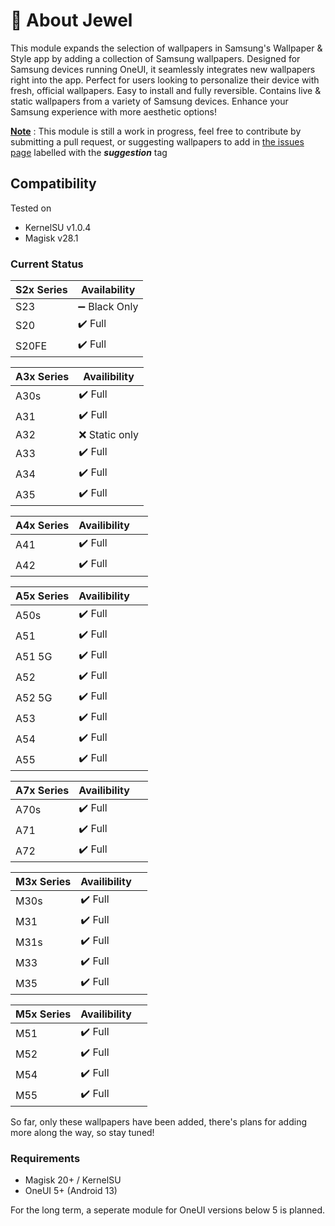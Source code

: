 # 📖 About Jewel

This module expands the selection of wallpapers in Samsung's Wallpaper & Style app by adding a collection of Samsung wallpapers. Designed for Samsung devices running OneUI, it seamlessly integrates new wallpapers right into the app. Perfect for users looking to personalize their device with fresh, official wallpapers. Easy to install and fully reversible. Contains live & static wallpapers from a variety of Samsung devices. Enhance your Samsung experience with more aesthetic options!

<ins>**Note**</ins> : This module is still a work in progress, feel free to contribute by submitting a pull request, or suggesting wallpapers to add in [the issues page](https://github.com/FasterMars16/Jewel/issues) labelled with the **_suggestion_** tag

##  Compatibility

Tested on 
- KernelSU v1.0.4
- Magisk v28.1

###  Current Status

| S2x Series | Availability |
| -------------- | ------------- |
| S23 | ➖ Black Only |
| S20 | ✔️ Full |
| S20FE | ✔️ Full |

| A3x Series  | Availibility |
| ------- | --------- | 
| A30s | ✔️ Full |
| A31 | ✔️ Full |
| A32 | ❌ Static only |
| A33 | ✔️ Full |
| A34 | ✔️ Full |
| A35 | ✔️ Full |

| A4x Series | Availibility &nbsp;&nbsp;&nbsp;&nbsp; |
| ------- | --------- | 
| A41 | ✔️ Full |
| A42 | ✔️ Full

| A5x Series | Availibility &nbsp;&nbsp;&nbsp;&nbsp; |
| ------- | --------- | 
| A50s | ✔️ Full |
| A51 | ✔️ Full |
| A51 5G | ✔️ Full |
| A52 | ✔️ Full |
| A52 5G | ✔️ Full |
| A53 | ✔️ Full |
| A54 | ✔️ Full |
| A55 | ✔️ Full |

| A7x Series | Availibility &nbsp;&nbsp;&nbsp;&nbsp; |
| ------- | --------- | 
| A70s | ✔️ Full |
| A71 | ✔️ Full |
| A72 | ✔️ Full |

| M3x Series | Availibility &nbsp;&nbsp;&nbsp; |
| ------- | --------- | 
| M30s | ✔️ Full |
| M31 | ✔️ Full |
| M31s | ✔️ Full |
| M33 | ✔️ Full |
| M35 | ✔️ Full |

| M5x Series | Availibility &nbsp;&nbsp;&nbsp; |
| ------- | --------- | 
| M51 | ✔️ Full |
| M52 | ✔️ Full |
| M54 | ✔️ Full |
| M55 | ✔️ Full |

So far, only these wallpapers have been added, there's plans for adding more along the way, so stay tuned!

### Requirements

- Magisk 20+ / KernelSU
- OneUI 5+ (Android 13)

For the long term, a seperate module for OneUI versions below 5 is planned.
